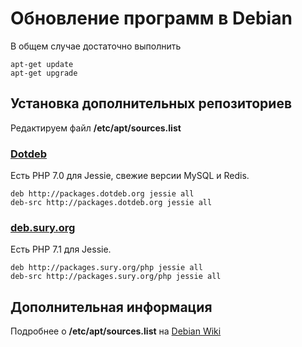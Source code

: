 # Обновление программ в Debian

В общем случае достаточно выполнить 

```shell
apt-get update
apt-get upgrade
```

## Установка дополнительных репозиториев

Редактируем файл **/etc/apt/sources.list**

### [Dotdeb](https://www.dotdeb.org)
Есть PHP 7.0 для Jessie, свежие версии MySQL и Redis.

```
deb http://packages.dotdeb.org jessie all
deb-src http://packages.dotdeb.org jessie all
```

### [deb.sury.org](https://deb.sury.org)
Есть PHP 7.1 для Jessie.

```
deb http://packages.sury.org/php jessie all
deb-src http://packages.sury.org/php jessie all
```

## Дополнительная информация
Подробнее о **/etc/apt/sources.list** на [Debian Wiki](https://wiki.debian.org/ru/SourcesList)
